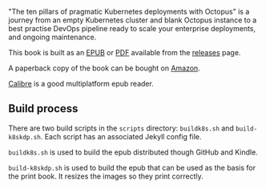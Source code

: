 "The ten pillars of pragmatic Kubernetes deployments with Octopus" is a journey from an empty Kubernetes cluster and blank Octopus instance to a best practise DevOps pipeline ready to scale your enterprise deployments, and ongoing maintenance.

This book is built as an [EPUB](https://github.com/OctopusDeploy/TenPillarsK8s/releases/latest/download/tenpillarsk8s.epub) or [PDF](https://github.com/OctopusDeploy/TenPillarsK8s/releases/latest/download/tenpillarsk8s.pdf) available from the [releases](https://github.com/OctopusDeploy/TenPillarsK8s/releases) page.

A paperback copy of the book can be bought on [Amazon](https://www.amazon.com.au/dp/B0916MQ7XZ/ref=cm_sw_em_r_mt_dp_G3FG6HJQ612HMH89321H).

[Calibre](https://calibre-ebook.com/) is a good multiplatform epub reader.

## Build process

There are two build scripts in the `scripts` directory: `buildk8s.sh` and `build-k8skdp.sh`. Each script has an associated Jekyll config file.

`buildk8s.sh` is used to build the epub distributed though GitHub and Kindle.

`build-k8skdp.sh` is used to build the epub that can be used as the basis for the print book. It resizes the images so they print correctly.
